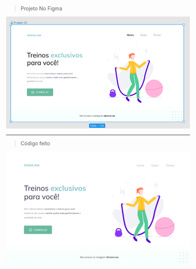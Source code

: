 > Projeto No Figma

![preview](./public/Figma.PNG)

<hr>

> Código feito

![preview](./public/Projeto.png)

